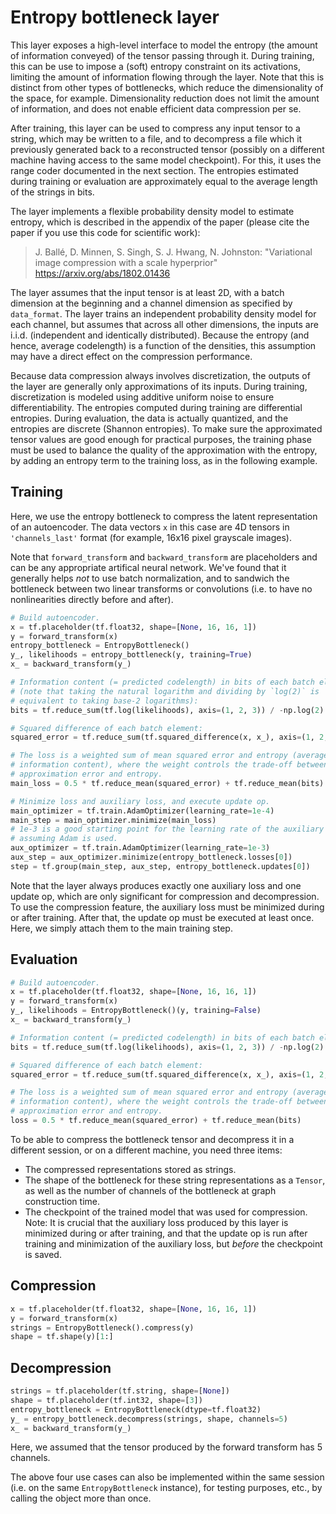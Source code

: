 # Entropy bottleneck layer

This layer exposes a high-level interface to model the entropy (the amount of
information conveyed) of the tensor passing through it. During training, this
can be use to impose a (soft) entropy constraint on its activations, limiting
the amount of information flowing through the layer. Note that this is distinct
from other types of bottlenecks, which reduce the dimensionality of the space,
for example. Dimensionality reduction does not limit the amount of information,
and does not enable efficient data compression per se.

After training, this layer can be used to compress any input tensor to a string,
which may be written to a file, and to decompress a file which it previously
generated back to a reconstructed tensor (possibly on a different machine having
access to the same model checkpoint). For this, it uses the range coder
documented in the next section. The entropies estimated during training or
evaluation are approximately equal to the average length of the strings in bits.

The layer implements a flexible probability density model to estimate entropy,
which is described in the appendix of the paper (please cite the paper if you
use this code for scientific work):

> J. Ballé, D. Minnen, S. Singh, S. J. Hwang, N. Johnston:
> "Variational image compression with a scale hyperprior"
> https://arxiv.org/abs/1802.01436

The layer assumes that the input tensor is at least 2D, with a batch dimension
at the beginning and a channel dimension as specified by `data_format`. The
layer trains an independent probability density model for each channel, but
assumes that across all other dimensions, the inputs are i.i.d. (independent and
identically distributed). Because the entropy (and hence, average codelength) is
a function of the densities, this assumption may have a direct effect on the
compression performance.

Because data compression always involves discretization, the outputs of the
layer are generally only approximations of its inputs. During training,
discretization is modeled using additive uniform noise to ensure
differentiability. The entropies computed during training are differential
entropies. During evaluation, the data is actually quantized, and the
entropies are discrete (Shannon entropies). To make sure the approximated
tensor values are good enough for practical purposes, the training phase must
be used to balance the quality of the approximation with the entropy, by
adding an entropy term to the training loss, as in the following example.

## Training

Here, we use the entropy bottleneck to compress the latent representation of
an autoencoder. The data vectors `x` in this case are 4D tensors in
`'channels_last'` format (for example, 16x16 pixel grayscale images).

Note that `forward_transform` and `backward_transform` are placeholders and can
be any appropriate artifical neural network. We've found that it generally helps
*not* to use batch normalization, and to sandwich the bottleneck between two
linear transforms or convolutions (i.e. to have no nonlinearities directly
before and after).

```python
# Build autoencoder.
x = tf.placeholder(tf.float32, shape=[None, 16, 16, 1])
y = forward_transform(x)
entropy_bottleneck = EntropyBottleneck()
y_, likelihoods = entropy_bottleneck(y, training=True)
x_ = backward_transform(y_)

# Information content (= predicted codelength) in bits of each batch element
# (note that taking the natural logarithm and dividing by `log(2)` is
# equivalent to taking base-2 logarithms):
bits = tf.reduce_sum(tf.log(likelihoods), axis=(1, 2, 3)) / -np.log(2)

# Squared difference of each batch element:
squared_error = tf.reduce_sum(tf.squared_difference(x, x_), axis=(1, 2, 3))

# The loss is a weighted sum of mean squared error and entropy (average
# information content), where the weight controls the trade-off between
# approximation error and entropy.
main_loss = 0.5 * tf.reduce_mean(squared_error) + tf.reduce_mean(bits)

# Minimize loss and auxiliary loss, and execute update op.
main_optimizer = tf.train.AdamOptimizer(learning_rate=1e-4)
main_step = main_optimizer.minimize(main_loss)
# 1e-3 is a good starting point for the learning rate of the auxiliary loss,
# assuming Adam is used.
aux_optimizer = tf.train.AdamOptimizer(learning_rate=1e-3)
aux_step = aux_optimizer.minimize(entropy_bottleneck.losses[0])
step = tf.group(main_step, aux_step, entropy_bottleneck.updates[0])
```

Note that the layer always produces exactly one auxiliary loss and one update
op, which are only significant for compression and decompression. To use the
compression feature, the auxiliary loss must be minimized during or after
training. After that, the update op must be executed at least once. Here, we
simply attach them to the main training step.

## Evaluation

```python
# Build autoencoder.
x = tf.placeholder(tf.float32, shape=[None, 16, 16, 1])
y = forward_transform(x)
y_, likelihoods = EntropyBottleneck()(y, training=False)
x_ = backward_transform(y_)

# Information content (= predicted codelength) in bits of each batch element:
bits = tf.reduce_sum(tf.log(likelihoods), axis=(1, 2, 3)) / -np.log(2)

# Squared difference of each batch element:
squared_error = tf.reduce_sum(tf.squared_difference(x, x_), axis=(1, 2, 3))

# The loss is a weighted sum of mean squared error and entropy (average
# information content), where the weight controls the trade-off between
# approximation error and entropy.
loss = 0.5 * tf.reduce_mean(squared_error) + tf.reduce_mean(bits)
```

To be able to compress the bottleneck tensor and decompress it in a different
session, or on a different machine, you need three items:

- The compressed representations stored as strings.
- The shape of the bottleneck for these string representations as a `Tensor`,
  as well as the number of channels of the bottleneck at graph construction
  time.
- The checkpoint of the trained model that was used for compression. Note:
  It is crucial that the auxiliary loss produced by this layer is minimized
  during or after training, and that the update op is run after training and
  minimization of the auxiliary loss, but *before* the checkpoint is saved.

## Compression

```python
x = tf.placeholder(tf.float32, shape=[None, 16, 16, 1])
y = forward_transform(x)
strings = EntropyBottleneck().compress(y)
shape = tf.shape(y)[1:]
```

## Decompression

```python
strings = tf.placeholder(tf.string, shape=[None])
shape = tf.placeholder(tf.int32, shape=[3])
entropy_bottleneck = EntropyBottleneck(dtype=tf.float32)
y_ = entropy_bottleneck.decompress(strings, shape, channels=5)
x_ = backward_transform(y_)
```
Here, we assumed that the tensor produced by the forward transform has 5
channels.

The above four use cases can also be implemented within the same session (i.e.
on the same `EntropyBottleneck` instance), for testing purposes, etc., by
calling the object more than once.
